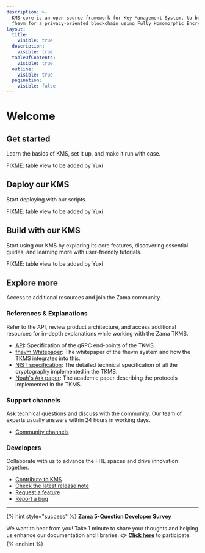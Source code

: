 ```yaml
---
description: >-
  KMS-core is an open-source framework for Key Management System, to be used with
  fhevm for a privacy-oriented blockchain using Fully Homomorphic Encryption (FHE).
layout:
  title:
    visible: true
  description:
    visible: true
  tableOfContents:
    visible: true
  outline:
    visible: true
  pagination:
    visible: false
---
```


# Welcome

## Get started

Learn the basics of KMS, set it up, and make it run with ease.

FIXME: table view to be added  by Yuxi

## Deploy our KMS

Start deploying with our scripts.

FIXME: table view to be added by Yuxi

## Build with our KMS

Start using our KMS by exploring its core features, discovering essential guides, and learning more with user-friendly tutorials.

FIXME: table view to be added by Yuxi

## Explore more

Access to additional resources and join the Zama community.

### References & Explanations

Refer to the API, review product architecture, and access additional resources for in-depth explanations while working with the Zama TKMS.

- [API](references/api/): Specification of the gRPC end-points of the TKMS.
- [fhevm Whitepaper](https://github.com/zama-ai/fhevm-whitepaper): The whitepaper of the fhevm system and how the TKMS integrates into this.
- [NIST specification](https://github.com/zama-ai/NIST-Threshold): The detailed technical specification of all the cryptography implemented in the TKMS.
- [Noah's Ark paper](https://eprint.iacr.org/2023/815): The academic paper describing the protocols implemented in the TKMS.

### Support channels

Ask technical questions and discuss with the community. Our team of experts usually answers within 24 hours in working days.

- [Community channels](https://zama.ai/community-channels)

### Developers

Collaborate with us to advance the FHE spaces and drive innovation together.

- [Contribute to KMS](developer/contributing.md)
- [Check the latest release note](https://github.com/zama-ai/kms-core/releases)
- [Request a feature](https://github.com/zama-ai/kms-core/issues/new?assignees=&labels=feature&projects=&template=feature_request.md)
- [Report a bug](https://github.com/zama-ai/kms-core/issues/new?assignees=&labels=bug&projects=&template=bug_report.md)

______________________________________________________________________

{% hint style="success" %}
**Zama 5-Question Developer Survey**

We want to hear from you! Take 1 minute to share your thoughts and helping us enhance our documentation and libraries. **👉** [**Click here**](https://www.zama.ai/developer-survey) to participate.
{% endhint %}
